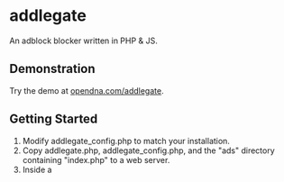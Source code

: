 # addlegate
An adblock blocker written in PHP &amp; JS.

## Demonstration
Try the demo at [opendna.com/addlegate](https://opendna.com/addlegate).

## Getting Started
1. Modify addlegate_config.php to match your installation.
2. Copy addlegate.php, addlegate_config.php, and the "ads" directory containing "index.php" to a web server.
3. Inside a <style> tags in the <head>, insert "<?php echo $addlegate_css; ?>"
4. At the end of the HTML page, before the closing <body> tag, insert "<?php echo $addlegate; ?>".
5. Done! You pages should now be obnoxious to adblockers and browsers without javascript enabled. (Yay?)

## Prerequisites
This project does not rely on any libraries or frameworks beyond vanilla PHP.

## License

This project is All Rights Reserved and not authorized for any use private or commercial (for the time being). This license will change in the near future.